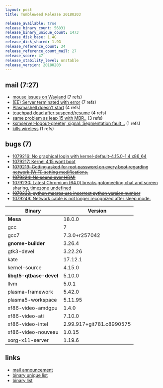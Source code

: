 ```yaml
---
layout: post
title: Tumbleweed Release 20180203

release_available: true
release_binary_count: 56831
release_binary_unique_count: 1473
release_disk_base: 1.4G
release_disk_shared: 1.9G
release_reference_count: 34
release_reference_count_mail: 27
release_score: 47
release_stability_level: unstable
release_version: 20180203
---
```


## mail (7:27)

- [mouse issues on Wayland](https://lists.opensuse.org/opensuse-factory/2018-02/msg00223.html) (7 refs)
- [(EE) Server terminated with error](https://lists.opensuse.org/opensuse-factory/2018-02/msg00189.html) (7 refs)
- [Plasmashell doesn't start](https://lists.opensuse.org/opensuse-factory/2018-02/msg00196.html) (4 refs)
- [touchpad dead after suspend/resume](https://lists.opensuse.org/opensuse-factory/2018-02/msg00235.html) (4 refs)
- [same problem as leap 15 with MBR..](https://lists.opensuse.org/opensuse-factory/2018-02/msg00185.html) (3 refs)
- [ksmserver-logout-greeter, signal: Segmentation fault ..](https://lists.opensuse.org/opensuse-factory/2018-02/msg00188.html) (1 refs)
- [kills wireless](https://lists.opensuse.org/opensuse-factory/2018-02/msg00190.html) (1 refs)

## bugs (7)

<!--more-->

- [1079216: No graphical login with kernel-default-4.15.0-1.4.x86_64](https://bugzilla.opensuse.org/show_bug.cgi?id=1079216)
- [1079217: Kernel 4.15 wont boot](https://bugzilla.opensuse.org/show_bug.cgi?id=1079217)
- ~~[1079219: Getting asked for root password on every boot regarding network (WiFi) setting modifications,](https://bugzilla.opensuse.org/show_bug.cgi?id=1079219)~~
- ~~[1079224: No sound over HDMI](https://bugzilla.opensuse.org/show_bug.cgi?id=1079224)~~
- [1079230: Latest Chromium (64.0) breaks gotomeeting chat and screen sharing, timezone undefined](https://bugzilla.opensuse.org/show_bug.cgi?id=1079230)
- ~~[1079232: python macros use incorrect python version number](https://bugzilla.opensuse.org/show_bug.cgi?id=1079232)~~
- [1079249: Network cable is not longer recognized after sleep mode.](https://bugzilla.opensuse.org/show_bug.cgi?id=1079249)

Binary | Version
--- | ---
**Mesa** | 18.0.0
gcc | 7
gcc7 | 7.3.0+r257042
**gnome-builder** | 3.26.4
gtk3-devel | 3.22.26
kate | 17.12.1
kernel-source | 4.15.0
**libqt5-qtbase-devel** | 5.10.0
llvm | 5.0.1
plasma-framework | 5.42.0
plasma5-workspace | 5.11.95
xf86-video-amdgpu | 1.4.0
xf86-video-ati | 7.10.0
xf86-video-intel | 2.99.917+git781.c8990575
xf86-video-nouveau | 1.0.15
xorg-x11-server | 1.19.6

## links

- [mail announcement](https://lists.opensuse.org/opensuse-factory/2018-02/msg00183.html)
- [binary unique list](http://download.tumbleweed.boombatower.com/20180203/rpm.unique.list)
- [binary list](http://download.tumbleweed.boombatower.com/20180203/rpm.list)
